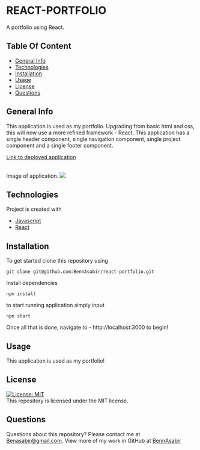 # REACT-PORTFOLIO
A portfolio using React.

## Table Of Content
* [General Info](#general-info)
* [Technologies](#technologies)
* [Installation](#installation)
* [Usage](#usage)
* [License](#license)
* [Questions](#questions)

## General Info
This application is used as my portfolio. Upgrading from basic html and css, this will now use a more refined framework - React. This application has a single header component, single navigation component, single project component and a single footer component.
<br>

[Link to deployed application](https://bennasabir.github.io/react-portfolio/)

<br>
Image of application.
<img src=./src/assets/images/demo.png>

## Technologies
Project is created with 
* [Javascript](https://www.javascript.com/)
* [React](https://reactjs.org/)


## Installation
To get started clone this repository using 
<br>
```terminal
git clone git@github.com:BennAsabir/react-portfolio.git
```
Install dependencies 
```terminal
npm install
```
to start running application simply input 
```terminal
npm start
```
Once all that is done, navigate to - http://localhost:3000 to begin!


## Usage
This application is used as my portfolio!

## License
[![License: MIT](https://img.shields.io/badge/License-MIT-yellow.svg)](https://opensource.org/licenses/MIT)
<br>
This repository is licensed under the MIT license.

## Questions
Questions about this repository? Please contact me at [Benasabir@gmail.com](mailto:Benasabir@gmail.com). View more of my work in GitHub at [BennAsabir](https://github.com/BennAsabir) 